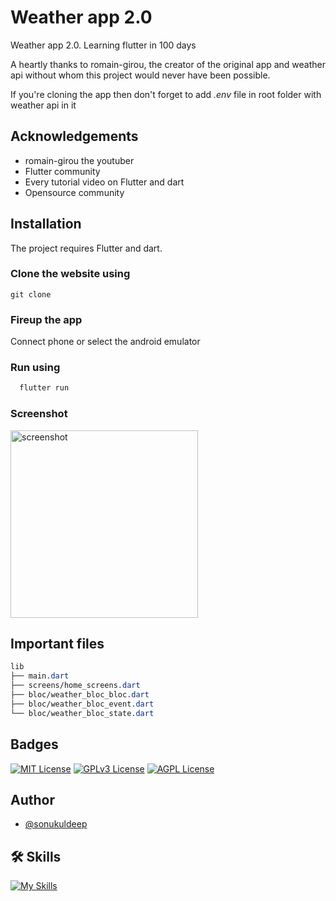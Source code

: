 # Weather app 2.0

Weather app 2.0. Learning flutter in 100 days

A heartly thanks to romain-girou, the creator of the original app and weather api without whom this project would never have been possible.

If you're cloning the app then don't forget to add *.env* file in root folder with weather api in it

## Acknowledgements

 - romain-girou the youtuber
 - Flutter community
 - Every tutorial video on Flutter and dart
 - Opensource community

## Installation

The project requires Flutter and dart.

### Clone the website using
```npm
git clone 
```

### Fireup the app
Connect phone or select the android emulator

### Run using
```bash
  flutter run
```

### Screenshot
<img src="https://github.com/sonukuldeep/Weather_app_2.0/assets/57728165/153263a7-bce4-4920-98e9-550af0f48ff5" alt="screenshot" width="300px"/>

## Important files
```css
lib
├── main.dart
├── screens/home_screens.dart
├── bloc/weather_bloc_bloc.dart
├── bloc/weather_bloc_event.dart
└── bloc/weather_bloc_state.dart
```

## Badges

[![MIT License](https://img.shields.io/badge/License-MIT-green.svg)](https://choosealicense.com/licenses/mit/) 
[![GPLv3 License](https://img.shields.io/badge/License-GPL%20v3-yellow.svg)](https://opensource.org/licenses/)
[![AGPL License](https://img.shields.io/badge/license-AGPL-blue.svg)](http://www.gnu.org/licenses/agpl-3.0)


## Author
- [@sonukuldeep](https://www.github.com/sonukuldeep)


## 🛠 Skills

[![My Skills](https://skillicons.dev/icons?i=js,ts,html,css,tailwind,sass,nodejs,react,nextjs,svelte,vue,flask,rust,python,php,solidity,mongodb,mysql,prisma,figma,threejs,unity,godot,dart,flutter)](https://github.com/sonukuldeep)
